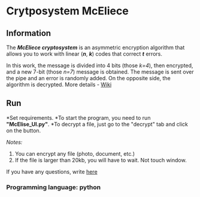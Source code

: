 # Сrytposystem McEliece

## Information

The ***McEliece cryptosystem*** is an asymmetric encryption algorithm that allows you to work with linear (***n***, ***k***) codes that correct ***t*** errors.

In this work, the message is divided into 4 bits (those *k=4*), then encrypted, and a new 7-bit (those *n=7*) message is obtained. The message is sent over the pipe and 
an error is randomly added. On the opposite side, the algorithm is decrypted. More details - [Wiki](https://en.wikipedia.org/wiki/McEliece_cryptosystem)

## Run

*Set requirements.
*To start the program, you need to run **"McElise_UI.py"**.
*To decrypt a file, just go to the "decrypt" tab and click on the button.

*Notes:* 

1. You can encrypt any file (photo, document, etc.)
2. If the file is larger than 20kb, you will have to wait. Not touch window.

If you have any questions, write [here](https://twitter.com/Aleksey_Grida)

### Programming language: **python**
